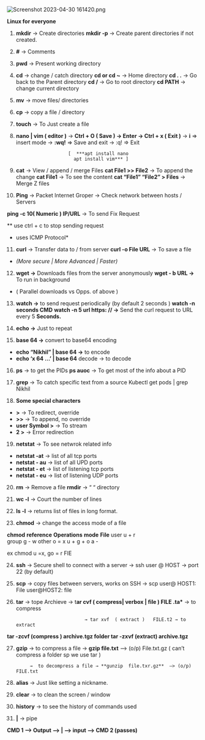 ![Screenshot 2023-04-30 161420.png](https://s3-us-west-2.amazonaws.com/secure.notion-static.com/739ea2dc-6243-4aed-81fd-33aaa12eb249/Screenshot_2023-04-30_161420.png)

**Linux for everyone**

1.  **mkdir** → Create directories
    **mkdir -p** → Create parent directories if not created.

2.  **#** → Comments
3.  **pwd** → Present working directory

4.  **cd** → change / catch directory
    **cd or cd ~** → Home directory
    **cd . .** → Go back to the Parent directory
    **cd /** → Go to root directory
    **cd PATH** → change current directory

5.  **mv** → move files/ directories
6.  **cp** → copy a file / directory
7.  **touch** → To Just create a file
8.  **nano | vim ( editor )**
    → **Ctrl + O ( Save ) → Enter → Ctrl + x ( Exit )**
    → **i** ⇒ insert mode
    → **:wq!** ⇒ Save and exit
    → :q! ⇒ Exit

                           [  ***apt install nano
                             apt install vim*** ]

9.  **cat** → View / append / merge Files
    **cat File1 >> File2** → To append the change
    **cat File1** → To see the content
    **cat “File1” “File2” > Files** → Merge Z files

10. **Ping** → Packet Internet Groper → Check network between hosts / Servers

**ping -c 10( Numeric ) IP/URL** → To send Fix Request

\*\* use ctrl + c to stop sending request

- uses ICMP Protocol\*

11. **curl** → Transfer data to / from server
   **curl -o File URL** → To save a file

- _(More secure | More Advanced | Faster)_

12. **wget →** Downloads files from the server anonymously
   **wget - b URL →** To run in background

- ( Parallel downloads vs Opps. of above )

13. **watch →** to send request periodically (by default 2 seconds )
   **watch -n seconds CMD**
   **watch -n 5 url https: // →** Send the curl request to URL every 5 **Seconds.**

14. **echo →** Just to repeat

15. **base 64 →** convert to base64 encoding

   - **echo “Nikhil” | base 64 →** to encode
   - **echo ‘x 64 …’ | base 64** decode → to decode

16. **ps** → to get the PIDs
   **ps auoc** → To get most of the info about a PID

17. **grep** → To catch specific text from a source
   Kubectl get pods | grep Nikhil

18. **Some special characters**

- **>** → To redirect, override
- **>>** → To append, no override
- **user Symbol >** → To stream
- **2 >** → Error redirection

19. **netstat** → To see netwrok related info

- **netstat -at** → list of all tcp ports
- **netstat - au** → list of all UPD ports
- **netstat - et** → list of listening tcp ports
- **netstat - eu** → list of listening UDP ports

20. **rm** → Remove a file
   **rmdir** → “ “ directory

21. **wc -l** → Court the number of lines

22. **ls -l** → returns list of files in long format.

23. **chmod** → change the access mode of a file

**chmod** **reference** **Operations** **mode** **File**
user u + r  
 group g - w
other o = x
u + g + o a -

ex chmod u =x, go = r FIE

24.  **ssh** → Secure shell to connect with a server → ssh user @ HOST → port 22 (by default)

25.  **scp** → copy files between servers, works on SSH → scp user@ HOST1: File user@HOST2: file

26.  **tar** → tope Archieve → t**ar cvf ( compress| verbox | file ) FILE .ta\*** → to compress

                                  → tar xvf  ( extract )   FILE.t2 → to extract

**tar -zcvf (compress ) archive.tgz folder
tar -zxvf (extract) archive.tgz**

27.  **gzip** → to compress a file → **gzip file.txt** —> (o/p) File.txt.gz ( can’t compress a folder sp we use tar )

              →  to decompress a file → **gunzip  file.txr.gz**  —> (o/p) FILE.txt

28.  **alias** → Just like setting a nickname.

29.  **clear** → to clean the screen / window
30.  **history** → to see the history of commands used
31.  **|** → pipe

**CMD 1 ——> Output ——> | ——> input ——> CMD 2
(passes)**
